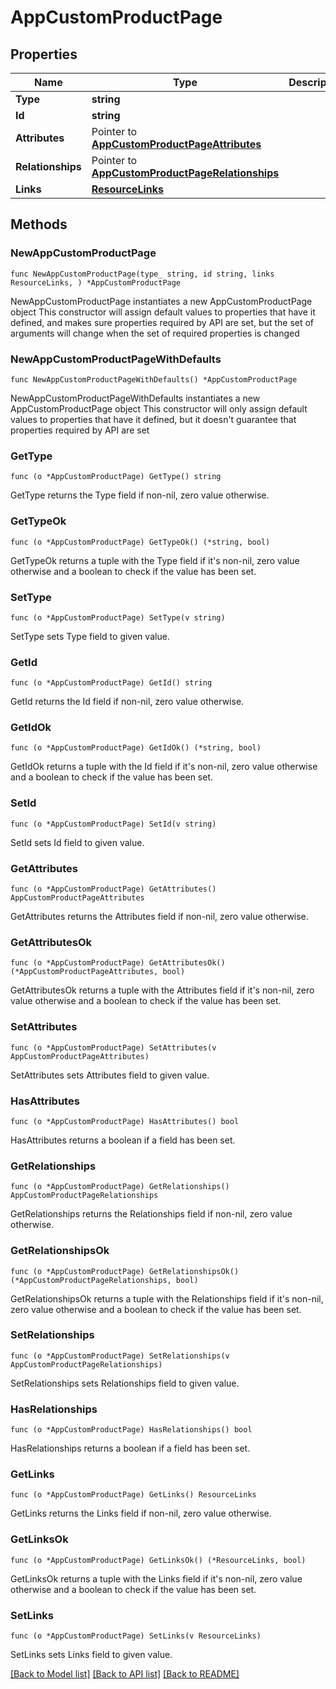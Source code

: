 # AppCustomProductPage

## Properties

Name | Type | Description | Notes
------------ | ------------- | ------------- | -------------
**Type** | **string** |  | 
**Id** | **string** |  | 
**Attributes** | Pointer to [**AppCustomProductPageAttributes**](AppCustomProductPageAttributes.md) |  | [optional] 
**Relationships** | Pointer to [**AppCustomProductPageRelationships**](AppCustomProductPageRelationships.md) |  | [optional] 
**Links** | [**ResourceLinks**](ResourceLinks.md) |  | 

## Methods

### NewAppCustomProductPage

`func NewAppCustomProductPage(type_ string, id string, links ResourceLinks, ) *AppCustomProductPage`

NewAppCustomProductPage instantiates a new AppCustomProductPage object
This constructor will assign default values to properties that have it defined,
and makes sure properties required by API are set, but the set of arguments
will change when the set of required properties is changed

### NewAppCustomProductPageWithDefaults

`func NewAppCustomProductPageWithDefaults() *AppCustomProductPage`

NewAppCustomProductPageWithDefaults instantiates a new AppCustomProductPage object
This constructor will only assign default values to properties that have it defined,
but it doesn't guarantee that properties required by API are set

### GetType

`func (o *AppCustomProductPage) GetType() string`

GetType returns the Type field if non-nil, zero value otherwise.

### GetTypeOk

`func (o *AppCustomProductPage) GetTypeOk() (*string, bool)`

GetTypeOk returns a tuple with the Type field if it's non-nil, zero value otherwise
and a boolean to check if the value has been set.

### SetType

`func (o *AppCustomProductPage) SetType(v string)`

SetType sets Type field to given value.


### GetId

`func (o *AppCustomProductPage) GetId() string`

GetId returns the Id field if non-nil, zero value otherwise.

### GetIdOk

`func (o *AppCustomProductPage) GetIdOk() (*string, bool)`

GetIdOk returns a tuple with the Id field if it's non-nil, zero value otherwise
and a boolean to check if the value has been set.

### SetId

`func (o *AppCustomProductPage) SetId(v string)`

SetId sets Id field to given value.


### GetAttributes

`func (o *AppCustomProductPage) GetAttributes() AppCustomProductPageAttributes`

GetAttributes returns the Attributes field if non-nil, zero value otherwise.

### GetAttributesOk

`func (o *AppCustomProductPage) GetAttributesOk() (*AppCustomProductPageAttributes, bool)`

GetAttributesOk returns a tuple with the Attributes field if it's non-nil, zero value otherwise
and a boolean to check if the value has been set.

### SetAttributes

`func (o *AppCustomProductPage) SetAttributes(v AppCustomProductPageAttributes)`

SetAttributes sets Attributes field to given value.

### HasAttributes

`func (o *AppCustomProductPage) HasAttributes() bool`

HasAttributes returns a boolean if a field has been set.

### GetRelationships

`func (o *AppCustomProductPage) GetRelationships() AppCustomProductPageRelationships`

GetRelationships returns the Relationships field if non-nil, zero value otherwise.

### GetRelationshipsOk

`func (o *AppCustomProductPage) GetRelationshipsOk() (*AppCustomProductPageRelationships, bool)`

GetRelationshipsOk returns a tuple with the Relationships field if it's non-nil, zero value otherwise
and a boolean to check if the value has been set.

### SetRelationships

`func (o *AppCustomProductPage) SetRelationships(v AppCustomProductPageRelationships)`

SetRelationships sets Relationships field to given value.

### HasRelationships

`func (o *AppCustomProductPage) HasRelationships() bool`

HasRelationships returns a boolean if a field has been set.

### GetLinks

`func (o *AppCustomProductPage) GetLinks() ResourceLinks`

GetLinks returns the Links field if non-nil, zero value otherwise.

### GetLinksOk

`func (o *AppCustomProductPage) GetLinksOk() (*ResourceLinks, bool)`

GetLinksOk returns a tuple with the Links field if it's non-nil, zero value otherwise
and a boolean to check if the value has been set.

### SetLinks

`func (o *AppCustomProductPage) SetLinks(v ResourceLinks)`

SetLinks sets Links field to given value.



[[Back to Model list]](../README.md#documentation-for-models) [[Back to API list]](../README.md#documentation-for-api-endpoints) [[Back to README]](../README.md)



